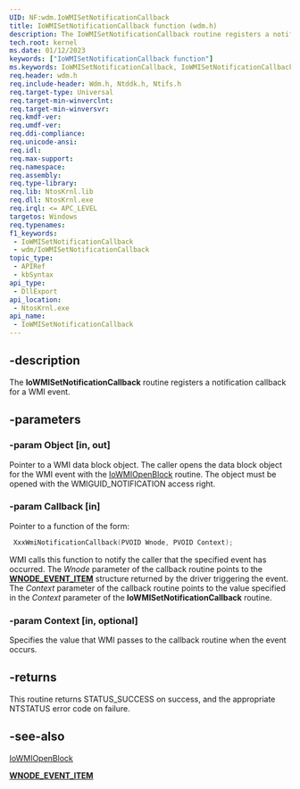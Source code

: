 ```yaml
---
UID: NF:wdm.IoWMISetNotificationCallback
title: IoWMISetNotificationCallback function (wdm.h)
description: The IoWMISetNotificationCallback routine registers a notification callback for a WMI event.
tech.root: kernel
ms.date: 01/12/2023
keywords: ["IoWMISetNotificationCallback function"]
ms.keywords: IoWMISetNotificationCallback, IoWMISetNotificationCallback routine [Kernel-Mode Driver Architecture], k104_8ee391bd-0abe-4901-b0dc-6266d0c8f5c4.xml, kernel.iowmisetnotificationcallback, wdm/IoWMISetNotificationCallback
req.header: wdm.h
req.include-header: Wdm.h, Ntddk.h, Ntifs.h
req.target-type: Universal
req.target-min-winverclnt:
req.target-min-winversvr: 
req.kmdf-ver: 
req.umdf-ver: 
req.ddi-compliance: 
req.unicode-ansi: 
req.idl: 
req.max-support: 
req.namespace: 
req.assembly: 
req.type-library: 
req.lib: NtosKrnl.lib
req.dll: NtosKrnl.exe
req.irql: <= APC_LEVEL
targetos: Windows
req.typenames: 
f1_keywords:
 - IoWMISetNotificationCallback
 - wdm/IoWMISetNotificationCallback
topic_type:
 - APIRef
 - kbSyntax
api_type:
 - DllExport
api_location:
 - NtosKrnl.exe
api_name:
 - IoWMISetNotificationCallback
---
```


## -description

The **IoWMISetNotificationCallback** routine registers a notification callback for a WMI event.

## -parameters

### -param Object [in, out]

Pointer to a WMI data block object. The caller opens the data block object for the WMI event with the [IoWMIOpenBlock](/windows-hardware/drivers/ddi/wdm/nf-wdm-iowmiopenblock) routine. The object must be opened with the WMIGUID_NOTIFICATION access right.

### -param Callback [in]

Pointer to a function of the form:

```cpp
 XxxWmiNotificationCallback(PVOID Wnode, PVOID Context);
```

WMI calls this function to notify the caller that the specified event has occurred. The *Wnode* parameter of the callback routine points to the [**WNODE_EVENT_ITEM**](/windows-hardware/drivers/ddi/wmistr/ns-wmistr-tagwnode_event_item) structure returned by the driver triggering the event. The *Context* parameter of the callback routine points to the value specified in the *Context* parameter of the **IoWMISetNotificationCallback** routine.

### -param Context [in, optional]

Specifies the value that WMI passes to the callback routine when the event occurs.

## -returns

This routine returns STATUS_SUCCESS on success, and the appropriate NTSTATUS error code on failure.

## -see-also

[IoWMIOpenBlock](/windows-hardware/drivers/ddi/wdm/nf-wdm-iowmiopenblock)

[**WNODE_EVENT_ITEM**](/windows-hardware/drivers/ddi/wmistr/ns-wmistr-tagwnode_event_item)
